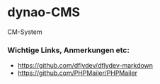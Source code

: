 dynao-CMS
=========

CM-System


### Wichtige Links, Anmerkungen etc:


- https://github.com/dflydev/dflydev-markdown
- https://github.com/PHPMailer/PHPMailer
